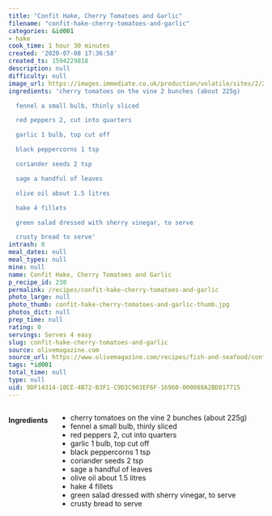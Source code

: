 ```yaml
---
title: "Confit Hake, Cherry Tomatoes and Garlic"
filename: "confit-hake-cherry-tomatoes-and-garlic"
categories: &id001
- hake
cook_time: 1 hour 30 minutes
created: '2020-07-08 17:36:58'
created_ts: 1594229818
description: null
difficulty: null
image_url: https://images.immediate.co.uk/production/volatile/sites/2/2019/05/OLI_0419_p46-47_GiR2-b455946.jpg?quality=90&crop=19px%2C563px%2C3729px%2C1604px&resize=960%2C408
ingredients: 'cherry tomatoes on the vine 2 bunches (about 225g)

  fennel a small bulb, thinly sliced

  red peppers 2, cut into quarters

  garlic 1 bulb, top cut off

  black peppercorns 1 tsp

  coriander seeds 2 tsp

  sage a handful of leaves

  olive oil about 1.5 litres

  hake 4 fillets

  green salad dressed with sherry vinegar, to serve

  crusty bread to serve'
intrash: 0
meal_dates: null
meal_types: null
mine: null
name: Confit Hake, Cherry Tomatoes and Garlic
p_recipe_id: 238
permalink: /recipes/confit-hake-cherry-tomatoes-and-garlic
photo_large: null
photo_thumb: confit-hake-cherry-tomatoes-and-garlic-thumb.jpg
photos_dict: null
prep_time: null
rating: 0
servings: Serves 4 easy
slug: confit-hake-cherry-tomatoes-and-garlic
source: olivemagazine.com
source_url: https://www.olivemagazine.com/recipes/fish-and-seafood/confit-hake-cherry-tomatoes-and-garlic/
tags: *id001
total_time: null
type: null
uid: 9DF14314-10CE-4B72-B3F1-C9D3C903EF6F-16960-000008A2BD817715
---
```

<div class="large-8 medium-7 columns" id="writeup">	</div><!-- #writeup -->
</div><!-- #row-one -->
<div class="row" id="row-two">	<div class="medium-4 small-5 columns" id="ingredients"><h4>Ingredients</h4><div class="box box-ingredients content"><ul>
<li>cherry tomatoes on the vine 2 bunches (about 225g)</li>
<li>fennel a small bulb, thinly sliced</li>
<li>red peppers 2, cut into quarters</li>
<li>garlic 1 bulb, top cut off</li>
<li>black peppercorns 1 tsp</li>
<li>coriander seeds 2 tsp</li>
<li>sage a handful of leaves</li>
<li>olive oil about 1.5 litres</li>
<li>hake 4 fillets</li>
<li>green salad dressed with sherry vinegar, to serve</li>
<li>crusty bread to serve</li>
</ul>
</div>	</div>	<div class="medium-6 small-7 columns" id="directions">	</div>